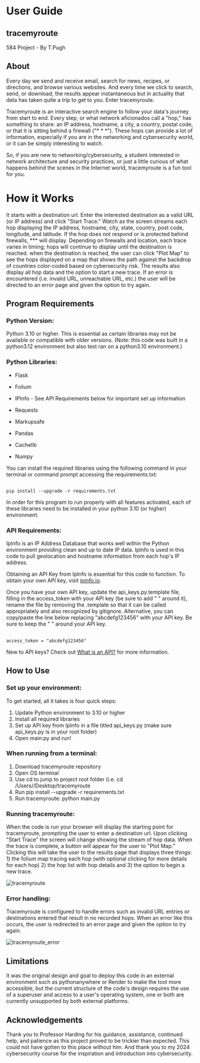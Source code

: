 # User Guide
## tracemyroute
584 Project - By T.Pugh

## About
Every day we send and receive email, search for news, recipes, or directions, and browse various websites. And every time we click to search, send, or download, the results appear instantaneous but in actuality that data has taken quite a trip to get to you. Enter tracemyroute.

Tracemyroute is an interactive search engine to follow your data's journey from start to end. Every step, or what network aficionados call a "hop," has something to share: an IP address, hostname, a city, a country, postal code, or that it is sitting behind a firewall ("* * *"). These hops can provide a lot of information, especially if you are in the networking and cybersecurity world, or it can be simply interesting to watch.

So, if you are new to networking/cybersecurity, a student interested in network architecture and security practices, or just a little curious of what happens behind the scenes in the Internet world, tracemyroute is a fun tool for you.

# How it Works
It starts with a destination url. Enter the interested destination as a valid URL (or IP address) and click "Start Trace." Watch as the screen streams each hop displaying the IP address, hostname, city, state, country, post code, longitude, and latitude. If the hop does not respond or is protected behind firewalls, *** will display. Depending on firewalls and location, each trace varies in timing; hops will continue to display until the destination is reached. when the destination is reached, the user can click "Plot Map" to see the hops displayed on a map that shows the path against the backdrop of countries color-coded based on cybersecurity risk. The results also display all hop data and the option to start a new trace. If an error is encountered (i.e. invalid URL, unreachable URL, etc.) the user will be directed to an error page and given the option to try again. 

## Program Requirements
### Python Version:
Python 3.10 or higher. This is essential as certain libraries may not be available or compatible with older versions. (Note: this code was built in a python3.12 environment but also test ran on a python3.10 environment.)

### Python Libraries:
- Flask
* Folium
+ IPInfo - See API Requirements below for important set up information
- Requests
* Markupsafe
+ Pandas
- Cachelib
* Numpy

You can install the required libraries using the following command in your terminal or command prompt accessing the requirements.txt:
##
    pip install --upgrade -r requirements.txt

In order for this program to run properly with all features activated, each of these libraries need to be installed in your python 3.10 (or higher) environment.

### API Requirements:
IpInfo is an IP Address Database that works well within the Python environment providing clean and up to date IP data. IpInfo is used in this code to pull geolocation and hostname information from each hop's IP address.

Obtaining an API Key from IpInfo is essential for this code to function. To obtain your own API key, visit [ipinfo.io](https://ipinfo.io/signup). 

Once you have your own API key, update the api_keys.py.template file, filling in the access_token with your API key (be sure to add " " around it), rename the file by removing the .template so that it can be called appropriately and also recognized by gitignore. Alternative, you can copy/paste the line below replacing "abcdefg123456" with your API key. Be sure to keep the " " around your API key.
##
    access_token = "abcdefg123456"

New to API keys? Check out [What is an API?](https://www.ibm.com/topics/api) for more information.

## How to Use
### Set up your environment:
To get started, all it takes is four quick steps:
1. Update Python environment to 3.10 or higher
2. Install all required libraries
3. Set up API key from IpInfo in a file titled api_keys.py (make sure api_keys.py is in your root folder)
4. Open main.py and run!

### When running from a terminal:
1. Download tracemyroute repository
2. Open OS terminal
3. Use cd to jump to project root folder (i.e. cd /Users/<myname>/Desktop/tracemyroute
4. Run pip install --upgrade -r requirements.txt
5. Run tracemyroute: python main.py

### Running tracemyroute:
When the code is run your browser will display the starting point for tracemyroute, prompting the user to enter a destination url. Upon clicking "Start Trace" the screen will change showing the stream of hop data. When the trace is complete, a button will appear for the user to "Plot Map." Clicking this will take the user to the results page that displays three things: 1) the folium map tracing each hop (with optional clicking for more details for each hop) 2) the hop list with hop details and 3) the option to begin a new trace. 

![tracemyroute](https://github.com/user-attachments/assets/60a43b54-971f-4773-b062-528adde57054)

### Error handling:
Tracemyroute is configured to handle errors such as invalid URL entries or destinations entered that result in no recorded hops. When an error like this occurs, the user is redirected to an error page and given the option to try again.

![tracemyroute_error](https://github.com/user-attachments/assets/9555209f-09d3-4864-a2c4-69cc95c0fbe3)

## Limitations
It was the original design and goal to deploy this code in an external environment such as pythonanywhere or Render to make the tool more accessible, but the current structure of the code's design requires the use of a superuser and access to a user's operating system, one or both are currently unsupported by both external platforms.

## Acknowledgements
Thank you to Professor Harding for his guidance, assistance, continued help, and patience as this project proved to be trickier than expected. This could not have gotten to this place without him. And thank you to my 2024 cybersecurity course for the inspiration and introduction into cybersecurity.
